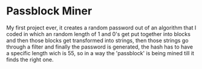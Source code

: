 # Passblock Miner
My first project ever, it creates a random password out of an algorithm that I coded in which an random length of 1 and 0's get put together into blocks and then those blocks get transformed into strings, then those strings go through a filter and finally the password is generated, the hash has to have a specific length wich is 55, so in a way the 'passblock' is being mined till it finds the right one.
